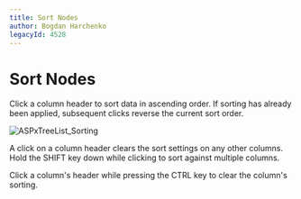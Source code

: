 ```yaml
---
title: Sort Nodes
author: Bogdan Harchenko
legacyId: 4528
---
```

# Sort Nodes
Click a column header to sort data in ascending order. If sorting has already been applied, subsequent clicks reverse the current sort order.
	
![ASPxTreeList_Sorting](../../../images/img7365.png)

A click on a column header clears the sort settings on any other columns. Hold the SHIFT key down while clicking to sort against multiple columns.

Click a column's header while pressing the CTRL key to clear the column's sorting.